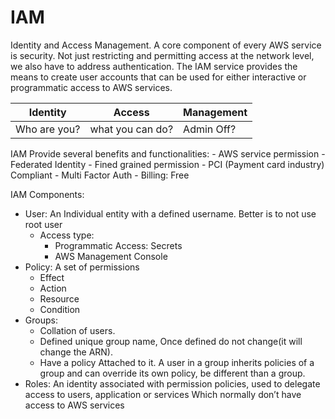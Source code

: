 # IAM

Identity and Access Management. A core component of every AWS service is security. Not just restricting and permitting access at the network level, we also have to address authentication. The IAM service provides the means to create user accounts that can be used for either interactive or programmatic access to AWS services.

| Identity  | Access | Management |
| ------------- | ------------- | ------------- |
| Who are you?  | what you can do?  | Admin Off?  |

IAM Provide several benefits and functionalities:
    - AWS service permission
    - Federated Identity
    - Fined grained permission
    - PCI (Payment card industry) Compliant
    - Multi Factor Auth
    - Billing: Free

IAM Components:

- User: An Individual entity with a defined username. Better is to not use root user
    - Access type: 
        - Programmatic Access: Secrets
        - AWS Management Console
- Policy: A set of permissions 
    - Effect
    - Action
    - Resource
    - Condition
- Groups: 
	- Collation of users.
	- Defined unique group name, Once defined do not change(it will change the ARN).
	- Have a policy Attached to it. A user in a group inherits policies of a group and can override its own policy, be different than a group.
- Roles: An identity associated with permission policies, used to delegate access to users, application or services
  Which normally don’t have access to AWS services 

